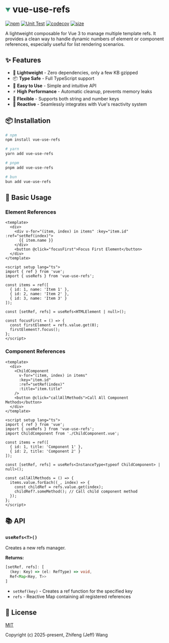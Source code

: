 # <svg class="logo" viewBox="0 0 128 128" width="16" height="16" data-v-2b313a12=""><path fill="#42b883" d="M78.8,10L64,35.4L49.2,10H0l64,110l64-110C128,10,78.8,10,78.8,10z" data-v-2b313a12=""></path><path fill="#35495e" d="M78.8,10L64,35.4L49.2,10H25.6L64,76l38.4-66H78.8z" data-v-2b313a12=""></path></svg> vue-use-refs

[![npm](https://img.shields.io/npm/v/vue-use-refs.svg?colorA=42b883&colorB=35495e)](https://npmjs.com/package/vue-use-refs) [![Unit Test](https://img.shields.io/github/actions/workflow/status/refinist/vue-use-refs/unit-test.yml?colorA=42b883&colorB=35495e&label=Unit%20Test)](https://github.com/refinist/vue-use-refs/actions/workflows/unit-test.yml) [![codecov](https://img.shields.io/codecov/c/github/refinist/vue-use-refs?colorA=42b883&colorB=35495e)](https://codecov.io/github/refinist/vue-use-refs) [![size](https://img.badgesize.io/https://unpkg.com/vue-use-refs?compression=gzip&labelColor=42b883&color=35495e)](https://unpkg.com/vue-use-refs)

A lightweight composable for Vue 3 to manage multiple template refs. It provides a clean way to handle dynamic numbers of element or component references, especially useful for list rendering scenarios.

## ✨ Features

- 🚀 **Lightweight** - Zero dependencies, only a few KB gzipped
- 📦 **Type Safe** - Full TypeScript support
- 🔧 **Easy to Use** - Simple and intuitive API
- ⚡ **High Performance** - Automatic cleanup, prevents memory leaks
- 🎯 **Flexible** - Supports both string and number keys
- 🔄 **Reactive** - Seamlessly integrates with Vue's reactivity system

## 📦 Installation

```bash
# npm
npm install vue-use-refs

# yarn
yarn add vue-use-refs

# pnpm
pnpm add vue-use-refs

# bun
bun add vue-use-refs
```

## 🚀 Basic Usage

### Element References

```vue
<template>
  <div>
    <div v-for="(item, index) in items" :key="item.id" :ref="setRef(index)">
      {{ item.name }}
    </div>
    <button @click="focusFirst">Focus First Element</button>
  </div>
</template>

<script setup lang="ts">
import { ref } from 'vue';
import { useRefs } from 'vue-use-refs';

const items = ref([
  { id: 1, name: 'Item 1' },
  { id: 2, name: 'Item 2' },
  { id: 3, name: 'Item 3' }
]);

const [setRef, refs] = useRefs<HTMLElement | null>();

const focusFirst = () => {
  const firstElement = refs.value.get(0);
  firstElement?.focus();
};
</script>
```

### Component References

```vue
<template>
  <div>
    <ChildComponent
      v-for="(item, index) in items"
      :key="item.id"
      :ref="setRef(index)"
      :title="item.title"
    />
    <button @click="callAllMethods">Call All Component Methods</button>
  </div>
</template>

<script setup lang="ts">
import { ref } from 'vue';
import { useRefs } from 'vue-use-refs';
import ChildComponent from './ChildComponent.vue';

const items = ref([
  { id: 1, title: 'Component 1' },
  { id: 2, title: 'Component 2' }
]);

const [setRef, refs] = useRefs<InstanceType<typeof ChildComponent> | null>();

const callAllMethods = () => {
  items.value.forEach((_, index) => {
    const childRef = refs.value.get(index);
    childRef?.someMethod(); // Call child component method
  });
};
</script>
```

## 📚 API

### `useRefs<T>()`

Creates a new refs manager.

**Returns:**

```typescript
[setRef, refs]: [
  (key: Key) => (el: RefType) => void,
  Ref<Map<Key, T>>
]
```

- `setRef(key)` - Creates a ref function for the specified key
- `refs` - Reactive Map containing all registered references

## 📄 License

[MIT](./LICENSE)

Copyright (c) 2025-present, Zhifeng (Jeff) Wang
